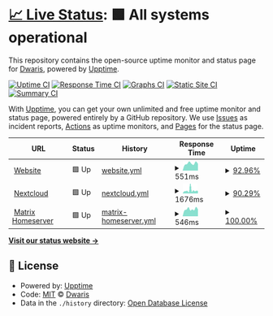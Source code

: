 # [📈 Live Status](https://status.itclowd.de): <!--live status--> **🟩 All systems operational**

This repository contains the open-source uptime monitor and status page for [Dwaris](https://status.itclowd.de), powered by [Upptime](https://github.com/upptime/upptime).

[![Uptime CI](https://github.com/Dwaris/itclowd-uptime/workflows/Uptime%20CI/badge.svg)](https://github.com/Dwaris/itclowd-uptime/actions?query=workflow%3A%22Uptime+CI%22)
[![Response Time CI](https://github.com/Dwaris/itclowd-uptime/workflows/Response%20Time%20CI/badge.svg)](https://github.com/Dwaris/itclowd-uptime/actions?query=workflow%3A%22Response+Time+CI%22)
[![Graphs CI](https://github.com/Dwaris/itclowd-uptime/workflows/Graphs%20CI/badge.svg)](https://github.com/Dwaris/itclowd-uptime/actions?query=workflow%3A%22Graphs+CI%22)
[![Static Site CI](https://github.com/Dwaris/itclowd-uptime/workflows/Static%20Site%20CI/badge.svg)](https://github.com/Dwaris/itclowd-uptime/actions?query=workflow%3A%22Static+Site+CI%22)
[![Summary CI](https://github.com/Dwaris/itclowd-uptime/workflows/Summary%20CI/badge.svg)](https://github.com/Dwaris/itclowd-uptime/actions?query=workflow%3A%22Summary+CI%22)

With [Upptime](https://upptime.js.org), you can get your own unlimited and free uptime monitor and status page, powered entirely by a GitHub repository. We use [Issues](https://github.com/Dwaris/itclowd-uptime/issues) as incident reports, [Actions](https://github.com/Dwaris/itclowd-uptime/actions) as uptime monitors, and [Pages](https://status.itclowd.de) for the status page.

<!--start: status pages-->
<!-- This summary is generated by Upptime (https://github.com/upptime/upptime) -->
<!-- Do not edit this manually, your changes will be overwritten -->
<!-- prettier-ignore -->
| URL | Status | History | Response Time | Uptime |
| --- | ------ | ------- | ------------- | ------ |
| <img alt="" src="https://icons.duckduckgo.com/ip3/itclowd.de.ico" height="13"> [Website](https://itclowd.de) | 🟩 Up | [website.yml](https://github.com/dwaris/itclowd-uptime/commits/HEAD/history/website.yml) | <details><summary><img alt="Response time graph" src="./graphs/website/response-time-week.png" height="20"> 551ms</summary><br><a href="https://status.itclowd.de/history/website"><img alt="Response time 523" src="https://img.shields.io/endpoint?url=https%3A%2F%2Fraw.githubusercontent.com%2Fdwaris%2Fitclowd-uptime%2FHEAD%2Fapi%2Fwebsite%2Fresponse-time.json"></a><br><a href="https://status.itclowd.de/history/website"><img alt="24-hour response time 527" src="https://img.shields.io/endpoint?url=https%3A%2F%2Fraw.githubusercontent.com%2Fdwaris%2Fitclowd-uptime%2FHEAD%2Fapi%2Fwebsite%2Fresponse-time-day.json"></a><br><a href="https://status.itclowd.de/history/website"><img alt="7-day response time 551" src="https://img.shields.io/endpoint?url=https%3A%2F%2Fraw.githubusercontent.com%2Fdwaris%2Fitclowd-uptime%2FHEAD%2Fapi%2Fwebsite%2Fresponse-time-week.json"></a><br><a href="https://status.itclowd.de/history/website"><img alt="30-day response time 544" src="https://img.shields.io/endpoint?url=https%3A%2F%2Fraw.githubusercontent.com%2Fdwaris%2Fitclowd-uptime%2FHEAD%2Fapi%2Fwebsite%2Fresponse-time-month.json"></a><br><a href="https://status.itclowd.de/history/website"><img alt="1-year response time 523" src="https://img.shields.io/endpoint?url=https%3A%2F%2Fraw.githubusercontent.com%2Fdwaris%2Fitclowd-uptime%2FHEAD%2Fapi%2Fwebsite%2Fresponse-time-year.json"></a></details> | <details><summary><a href="https://status.itclowd.de/history/website">92.96%</a></summary><a href="https://status.itclowd.de/history/website"><img alt="All-time uptime 99.45%" src="https://img.shields.io/endpoint?url=https%3A%2F%2Fraw.githubusercontent.com%2Fdwaris%2Fitclowd-uptime%2FHEAD%2Fapi%2Fwebsite%2Fuptime.json"></a><br><a href="https://status.itclowd.de/history/website"><img alt="24-hour uptime 100.00%" src="https://img.shields.io/endpoint?url=https%3A%2F%2Fraw.githubusercontent.com%2Fdwaris%2Fitclowd-uptime%2FHEAD%2Fapi%2Fwebsite%2Fuptime-day.json"></a><br><a href="https://status.itclowd.de/history/website"><img alt="7-day uptime 92.96%" src="https://img.shields.io/endpoint?url=https%3A%2F%2Fraw.githubusercontent.com%2Fdwaris%2Fitclowd-uptime%2FHEAD%2Fapi%2Fwebsite%2Fuptime-week.json"></a><br><a href="https://status.itclowd.de/history/website"><img alt="30-day uptime 97.74%" src="https://img.shields.io/endpoint?url=https%3A%2F%2Fraw.githubusercontent.com%2Fdwaris%2Fitclowd-uptime%2FHEAD%2Fapi%2Fwebsite%2Fuptime-month.json"></a><br><a href="https://status.itclowd.de/history/website"><img alt="1-year uptime 99.35%" src="https://img.shields.io/endpoint?url=https%3A%2F%2Fraw.githubusercontent.com%2Fdwaris%2Fitclowd-uptime%2FHEAD%2Fapi%2Fwebsite%2Fuptime-year.json"></a></details>
| <img alt="" src="https://nextcloud.com/wp-content/themes/next/assets/img/common/favicon.png?x53054" height="13"> [Nextcloud](https://nextcloud.itclowd.de) | 🟩 Up | [nextcloud.yml](https://github.com/dwaris/itclowd-uptime/commits/HEAD/history/nextcloud.yml) | <details><summary><img alt="Response time graph" src="./graphs/nextcloud/response-time-week.png" height="20"> 1676ms</summary><br><a href="https://status.itclowd.de/history/nextcloud"><img alt="Response time 1385" src="https://img.shields.io/endpoint?url=https%3A%2F%2Fraw.githubusercontent.com%2Fdwaris%2Fitclowd-uptime%2FHEAD%2Fapi%2Fnextcloud%2Fresponse-time.json"></a><br><a href="https://status.itclowd.de/history/nextcloud"><img alt="24-hour response time 1408" src="https://img.shields.io/endpoint?url=https%3A%2F%2Fraw.githubusercontent.com%2Fdwaris%2Fitclowd-uptime%2FHEAD%2Fapi%2Fnextcloud%2Fresponse-time-day.json"></a><br><a href="https://status.itclowd.de/history/nextcloud"><img alt="7-day response time 1676" src="https://img.shields.io/endpoint?url=https%3A%2F%2Fraw.githubusercontent.com%2Fdwaris%2Fitclowd-uptime%2FHEAD%2Fapi%2Fnextcloud%2Fresponse-time-week.json"></a><br><a href="https://status.itclowd.de/history/nextcloud"><img alt="30-day response time 1428" src="https://img.shields.io/endpoint?url=https%3A%2F%2Fraw.githubusercontent.com%2Fdwaris%2Fitclowd-uptime%2FHEAD%2Fapi%2Fnextcloud%2Fresponse-time-month.json"></a><br><a href="https://status.itclowd.de/history/nextcloud"><img alt="1-year response time 1400" src="https://img.shields.io/endpoint?url=https%3A%2F%2Fraw.githubusercontent.com%2Fdwaris%2Fitclowd-uptime%2FHEAD%2Fapi%2Fnextcloud%2Fresponse-time-year.json"></a></details> | <details><summary><a href="https://status.itclowd.de/history/nextcloud">90.29%</a></summary><a href="https://status.itclowd.de/history/nextcloud"><img alt="All-time uptime 99.61%" src="https://img.shields.io/endpoint?url=https%3A%2F%2Fraw.githubusercontent.com%2Fdwaris%2Fitclowd-uptime%2FHEAD%2Fapi%2Fnextcloud%2Fuptime.json"></a><br><a href="https://status.itclowd.de/history/nextcloud"><img alt="24-hour uptime 100.00%" src="https://img.shields.io/endpoint?url=https%3A%2F%2Fraw.githubusercontent.com%2Fdwaris%2Fitclowd-uptime%2FHEAD%2Fapi%2Fnextcloud%2Fuptime-day.json"></a><br><a href="https://status.itclowd.de/history/nextcloud"><img alt="7-day uptime 90.29%" src="https://img.shields.io/endpoint?url=https%3A%2F%2Fraw.githubusercontent.com%2Fdwaris%2Fitclowd-uptime%2FHEAD%2Fapi%2Fnextcloud%2Fuptime-week.json"></a><br><a href="https://status.itclowd.de/history/nextcloud"><img alt="30-day uptime 96.55%" src="https://img.shields.io/endpoint?url=https%3A%2F%2Fraw.githubusercontent.com%2Fdwaris%2Fitclowd-uptime%2FHEAD%2Fapi%2Fnextcloud%2Fuptime-month.json"></a><br><a href="https://status.itclowd.de/history/nextcloud"><img alt="1-year uptime 98.74%" src="https://img.shields.io/endpoint?url=https%3A%2F%2Fraw.githubusercontent.com%2Fdwaris%2Fitclowd-uptime%2FHEAD%2Fapi%2Fnextcloud%2Fuptime-year.json"></a></details>
| <img alt="" src="https://element.io/images/favicon.png" height="13"> [Matrix Homeserver](https://matrix.itclowd.de/_matrix/federation/v1/version) | 🟩 Up | [matrix-homeserver.yml](https://github.com/dwaris/itclowd-uptime/commits/HEAD/history/matrix-homeserver.yml) | <details><summary><img alt="Response time graph" src="./graphs/matrix-homeserver/response-time-week.png" height="20"> 546ms</summary><br><a href="https://status.itclowd.de/history/matrix-homeserver"><img alt="Response time 544" src="https://img.shields.io/endpoint?url=https%3A%2F%2Fraw.githubusercontent.com%2Fdwaris%2Fitclowd-uptime%2FHEAD%2Fapi%2Fmatrix-homeserver%2Fresponse-time.json"></a><br><a href="https://status.itclowd.de/history/matrix-homeserver"><img alt="24-hour response time 531" src="https://img.shields.io/endpoint?url=https%3A%2F%2Fraw.githubusercontent.com%2Fdwaris%2Fitclowd-uptime%2FHEAD%2Fapi%2Fmatrix-homeserver%2Fresponse-time-day.json"></a><br><a href="https://status.itclowd.de/history/matrix-homeserver"><img alt="7-day response time 546" src="https://img.shields.io/endpoint?url=https%3A%2F%2Fraw.githubusercontent.com%2Fdwaris%2Fitclowd-uptime%2FHEAD%2Fapi%2Fmatrix-homeserver%2Fresponse-time-week.json"></a><br><a href="https://status.itclowd.de/history/matrix-homeserver"><img alt="30-day response time 530" src="https://img.shields.io/endpoint?url=https%3A%2F%2Fraw.githubusercontent.com%2Fdwaris%2Fitclowd-uptime%2FHEAD%2Fapi%2Fmatrix-homeserver%2Fresponse-time-month.json"></a><br><a href="https://status.itclowd.de/history/matrix-homeserver"><img alt="1-year response time 567" src="https://img.shields.io/endpoint?url=https%3A%2F%2Fraw.githubusercontent.com%2Fdwaris%2Fitclowd-uptime%2FHEAD%2Fapi%2Fmatrix-homeserver%2Fresponse-time-year.json"></a></details> | <details><summary><a href="https://status.itclowd.de/history/matrix-homeserver">100.00%</a></summary><a href="https://status.itclowd.de/history/matrix-homeserver"><img alt="All-time uptime 99.70%" src="https://img.shields.io/endpoint?url=https%3A%2F%2Fraw.githubusercontent.com%2Fdwaris%2Fitclowd-uptime%2FHEAD%2Fapi%2Fmatrix-homeserver%2Fuptime.json"></a><br><a href="https://status.itclowd.de/history/matrix-homeserver"><img alt="24-hour uptime 100.00%" src="https://img.shields.io/endpoint?url=https%3A%2F%2Fraw.githubusercontent.com%2Fdwaris%2Fitclowd-uptime%2FHEAD%2Fapi%2Fmatrix-homeserver%2Fuptime-day.json"></a><br><a href="https://status.itclowd.de/history/matrix-homeserver"><img alt="7-day uptime 100.00%" src="https://img.shields.io/endpoint?url=https%3A%2F%2Fraw.githubusercontent.com%2Fdwaris%2Fitclowd-uptime%2FHEAD%2Fapi%2Fmatrix-homeserver%2Fuptime-week.json"></a><br><a href="https://status.itclowd.de/history/matrix-homeserver"><img alt="30-day uptime 99.30%" src="https://img.shields.io/endpoint?url=https%3A%2F%2Fraw.githubusercontent.com%2Fdwaris%2Fitclowd-uptime%2FHEAD%2Fapi%2Fmatrix-homeserver%2Fuptime-month.json"></a><br><a href="https://status.itclowd.de/history/matrix-homeserver"><img alt="1-year uptime 99.41%" src="https://img.shields.io/endpoint?url=https%3A%2F%2Fraw.githubusercontent.com%2Fdwaris%2Fitclowd-uptime%2FHEAD%2Fapi%2Fmatrix-homeserver%2Fuptime-year.json"></a></details>

<!--end: status pages-->

[**Visit our status website →**](https://status.itclowd.de)

## 📄 License

- Powered by: [Upptime](https://github.com/upptime/upptime)
- Code: [MIT](./LICENSE) © [Dwaris](https://status.itclowd.de)
- Data in the `./history` directory: [Open Database License](https://opendatacommons.org/licenses/odbl/1-0/)
